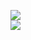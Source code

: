 [![](https://img.shields.io/badge/Made%20With-Github%20Spray-lightgrey.svg?style=for-the-badge&logo=github)](https://github.com/Annihil/github-spray#5740)  
[![](https://i.imgur.com/2DrTn0Z.gif)](https://github.com/Annihil/github-spray)